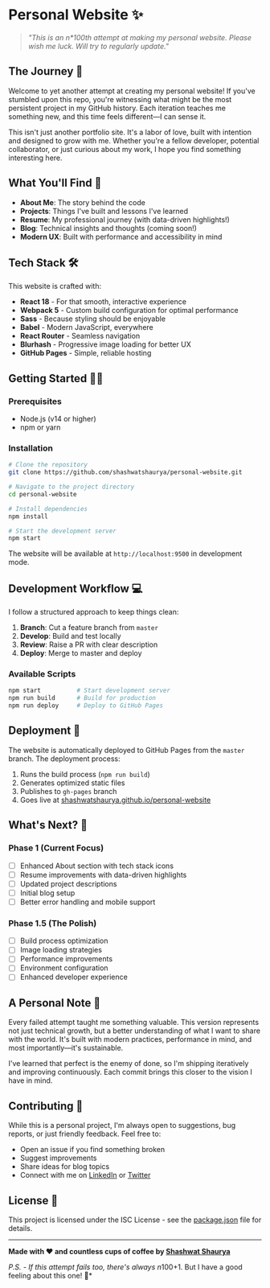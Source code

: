 # Personal Website ✨

> *"This is an n\*100th attempt at making my personal website. Please wish me luck. Will try to regularly update."*

## The Journey 🚀

Welcome to yet another attempt at creating my personal website! If you've stumbled upon this repo, you're witnessing what might be the most persistent project in my GitHub history. Each iteration teaches me something new, and this time feels different—I can sense it.

This isn't just another portfolio site. It's a labor of love, built with intention and designed to grow with me. Whether you're a fellow developer, potential collaborator, or just curious about my work, I hope you find something interesting here.

## What You'll Find 🌟

- **About Me**: The story behind the code
- **Projects**: Things I've built and lessons I've learned
- **Resume**: My professional journey (with data-driven highlights!)
- **Blog**: Technical insights and thoughts (coming soon!)
- **Modern UX**: Built with performance and accessibility in mind

## Tech Stack 🛠️

This website is crafted with:

- **React 18** - For that smooth, interactive experience
- **Webpack 5** - Custom build configuration for optimal performance
- **Sass** - Because styling should be enjoyable
- **Babel** - Modern JavaScript, everywhere
- **React Router** - Seamless navigation
- **Blurhash** - Progressive image loading for better UX
- **GitHub Pages** - Simple, reliable hosting

## Getting Started 🏃‍♂️

### Prerequisites
- Node.js (v14 or higher)
- npm or yarn

### Installation

```bash
# Clone the repository
git clone https://github.com/shashwatshaurya/personal-website.git

# Navigate to the project directory
cd personal-website

# Install dependencies
npm install

# Start the development server
npm start
```

The website will be available at `http://localhost:9500` in development mode.

## Development Workflow 💻

I follow a structured approach to keep things clean:

1. **Branch**: Cut a feature branch from `master`
2. **Develop**: Build and test locally
3. **Review**: Raise a PR with clear description
4. **Deploy**: Merge to master and deploy

### Available Scripts

```bash
npm start          # Start development server
npm run build      # Build for production
npm run deploy     # Deploy to GitHub Pages
```

## Deployment 🚀

The website is automatically deployed to GitHub Pages from the `master` branch. The deployment process:

1. Runs the build process (`npm run build`)
2. Generates optimized static files
3. Publishes to `gh-pages` branch
4. Goes live at [shashwatshaurya.github.io/personal-website](https://shashwatshaurya.github.io/personal-website)

## What's Next? 🎯

### Phase 1 (Current Focus)
- [ ] Enhanced About section with tech stack icons
- [ ] Resume improvements with data-driven highlights
- [ ] Updated project descriptions
- [ ] Initial blog setup
- [ ] Better error handling and mobile support

### Phase 1.5 (The Polish)
- [ ] Build process optimization
- [ ] Image loading strategies
- [ ] Performance improvements
- [ ] Environment configuration
- [ ] Enhanced developer experience

## A Personal Note 💭

Every failed attempt taught me something valuable. This version represents not just technical growth, but a better understanding of what I want to share with the world. It's built with modern practices, performance in mind, and most importantly—it's sustainable.

I've learned that perfect is the enemy of done, so I'm shipping iteratively and improving continuously. Each commit brings this closer to the vision I have in mind.

## Contributing 🤝

While this is a personal project, I'm always open to suggestions, bug reports, or just friendly feedback. Feel free to:

- Open an issue if you find something broken
- Suggest improvements
- Share ideas for blog topics
- Connect with me on [LinkedIn](https://linkedin.com/in/shashwatshaurya) or [Twitter](https://twitter.com/shashwatshaurya)

## License 📄

This project is licensed under the ISC License - see the [package.json](package.json) file for details.

---

**Made with ❤️ and countless cups of coffee by [Shashwat Shaurya](https://github.com/shashwatshaurya)**

*P.S. - If this attempt fails too, there's always n*100+1. But I have a good feeling about this one! 🤞*